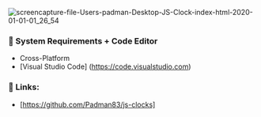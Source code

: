 ![screencapture-file-Users-padman-Desktop-JS-Clock-index-html-2020-01-01-01_26_54](https://user-images.githubusercontent.com/45048950/71676579-8b742380-2dbb-11ea-958c-c6a400490478.png)

### 🧰 System Requirements + Code Editor

* Cross-Platform
* [Visual Studio Code] (https://code.visualstudio.com)

### 🔗 Links:

* [https://github.com/Padman83/js-clocks]
